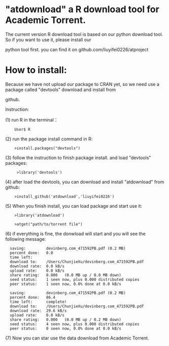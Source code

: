 # "atdownload" a R download tool for Academic Torrent.
  
  The current version R download tool is based on our python download tool. So if you want to use it, please install our 
  
  python tool first. you can find it on github.com/liuyifei0226/atproject
  
# How to install:
  
  Because we have not upload our package to CRAN yet, so we need use a package called "devtools" download and install from 
  
  github.
  
  Instruction:
  
  (1) run R in the terminal：
  
        User$ R
  
  (2) run the package install command in R:
  
        >install.packages("devtools")
  
  (3) follow the instruction to finish package install. and load "devtools" packages:
      
         >library('devtools')
      
  (4) after load the devtools, you can download and install "atdownload" from github:
      
        >install_github('atdownload','liuyifei0226')
      
  (5) When you finish install, you can load package and start use it:
  
        >library('atdownload')
      
        >atget("path/to/torrent file")
        
  (6) if everything is fine, the donwload will start and you will see the following message:
      
      saving:         devinberg.com_471592PB.pdf (0.2 MB)
      percent done:   0.0
      time left:      
      download to:    /Users/ChunjieXu/devinberg.com_471592PB.pdf
      download rate:  0.0 kB/s
      upload rate:    0.0 kB/s
      share rating:   0.000   (0.0 MB up / 0.0 MB down)
      seed status:    1 seen now, plus 0.000 distributed copies
      peer status:    1 seen now, 0.0% done at 0.0 kB/s
      
      saving:         devinberg.com_471592PB.pdf (0.2 MB)
      percent done:   86.4
      time left:      complete!
      download to:    /Users/ChunjieXu/devinberg.com_471592PB.pdf
      download rate:  29.6 kB/s
      upload rate:    0.0 kB/s
      share rating:   0.000   (0.0 MB up / 0.2 MB down)
      seed status:    4 seen now, plus 0.000 distributed copies
      peer status:    0 seen now, 0.0% done at 0.0 kB/s
      
 (7) Now you can star use the data download from Academic Torrent.     

    
    
          
          
      
      
  
  
  
  
  

